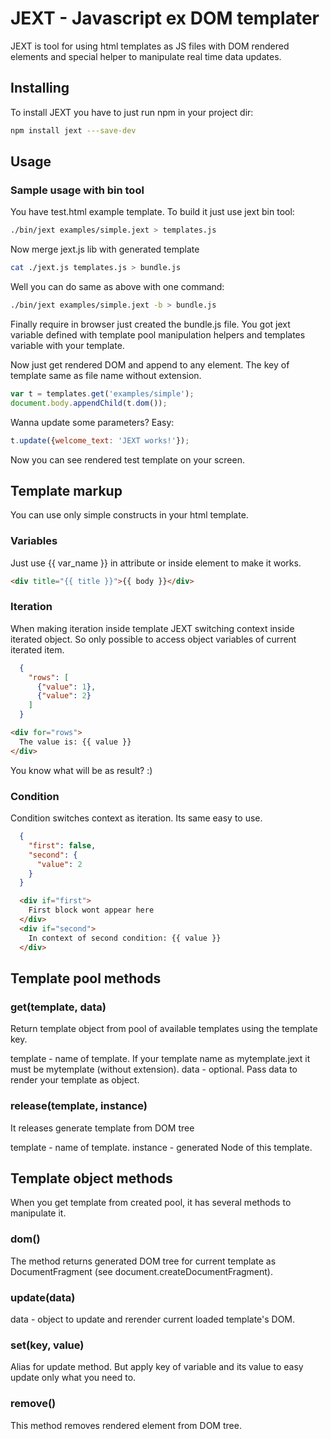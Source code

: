 JEXT - Javascript ex DOM templater
======

JEXT is tool for using html templates as JS files with DOM rendered elements and special helper to manipulate real time data updates.

## Installing
To install JEXT you have to just run npm in your project dir:

```bash
npm install jext ---save-dev
```

## Usage
### Sample usage with bin tool
You have test.html example template. To build it just use jext bin tool:

```bash
./bin/jext examples/simple.jext > templates.js
```

Now merge jext.js lib with generated template

```bash
cat ./jext.js templates.js > bundle.js
```

Well you can do same as above with one command:

```bash
./bin/jext examples/simple.jext -b > bundle.js
```

Finally require in browser just created the bundle.js file.
You got jext variable defined with template pool manipulation helpers and templates variable with your template.

Now just get rendered DOM and append to any element. The key of template same as file name without extension.

```javascript
var t = templates.get('examples/simple');
document.body.appendChild(t.dom());
```

Wanna update some parameters? Easy:

```javascript
t.update({welcome_text: 'JEXT works!'});
```

Now you can see rendered test template on your screen.

## Template markup
You can use only simple constructs in your html template.

### Variables
Just use {{ var_name }} in attribute or inside element to make it works.
```html
<div title="{{ title }}">{{ body }}</div>
```

### Iteration
When making iteration inside template JEXT switching context inside iterated object. So only possible to access object variables of current iterated item.

```json
  {
    "rows": [
      {"value": 1},
      {"value": 2}
    ]
  }
```

```html
<div for="rows">
  The value is: {{ value }}
</div>
```

You know what will be as result? :)

### Condition
Condition switches context as iteration. Its same easy to use.

```json
  {
    "first": false,
    "second": {
      "value": 2
    }
  }
```

```html
  <div if="first">
    First block wont appear here
  </div>
  <div if="second">
    In context of second condition: {{ value }}
  </div>
```

## Template pool methods
### get(template, data)
Return template object from pool of available templates using the template key.

template - name of template. If your template name as mytemplate.jext it must be mytemplate (without extension).
data - optional. Pass data to render your template as object.

### release(template, instance)
It releases generate template from DOM tree

template - name of template.
instance - generated Node of this template.

## Template object methods
When you get template from created pool, it has several methods to manipulate it.

### dom()
The method returns generated DOM tree for current template as DocumentFragment (see document.createDocumentFragment).

### update(data)
data - object to update and rerender current loaded template's DOM.

### set(key, value)
Alias for update method. But apply key of variable and its value to easy update only what you need to.

### remove()
This method removes rendered element from DOM tree.
